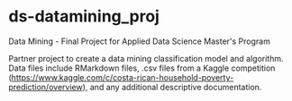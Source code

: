 # ds-datamining_proj
Data Mining - Final Project for Applied Data Science Master's Program 

Partner project to create a data mining classification model and algorithm.
Data files include RMarkdown files, .csv files from a Kaggle competition (https://www.kaggle.com/c/costa-rican-household-poverty-prediction/overview), and any additional descriptive documentation.

